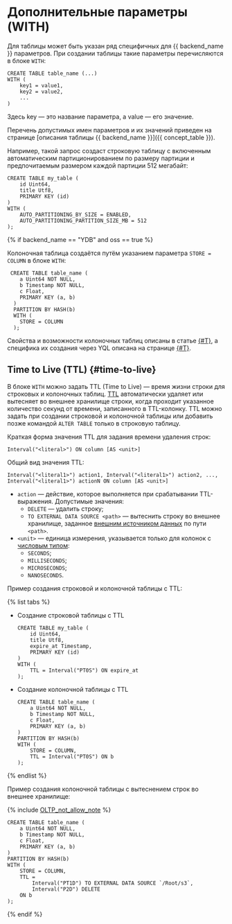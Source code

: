 # Дополнительные параметры (WITH)

Для таблицы может быть указан ряд специфичных для {{ backend_name }} параметров. При создании таблицы такие параметры перечисляются в блоке `WITH`:

```yql
CREATE TABLE table_name (...)
WITH (
    key1 = value1,
    key2 = value2,
    ...
)
```

Здесь key — это название параметра, а value — его значение.

Перечень допустимых имен параметров и их значений приведен на странице [описания таблицы {{ backend_name }}]({{ concept_table }}).

Например, такой запрос создаст строковую таблицу с включенным автоматическим партиционированием по размеру партиции и предпочитаемым размером каждой партиции 512 мегабайт:

```yql
CREATE TABLE my_table (
    id Uint64,
    title Utf8,
    PRIMARY KEY (id)
)
WITH (
    AUTO_PARTITIONING_BY_SIZE = ENABLED,
    AUTO_PARTITIONING_PARTITION_SIZE_MB = 512
);
```

{% if backend_name == "YDB" and oss == true %}

Колоночная таблица создаётся путём указанием параметра `STORE = COLUMN` в блоке `WITH`:

```yql
 CREATE TABLE table_name (
    a Uint64 NOT NULL,
    b Timestamp NOT NULL,
    c Float,
    PRIMARY KEY (a, b)
  )
  PARTITION BY HASH(b)
  WITH (
    STORE = COLUMN
  );
```

Свойства и возможности колоночных таблиц описаны в статье [{#T}](../../../../concepts/datamodel/table.md), а специфика их создания через YQL описана на странице [{#T}](./index.md).

## Time to Live (TTL) {#time-to-live}

В блоке `WITH` можно задать TTL (Time to Live) — время жизни строки для строковых и колоночных таблиц. [TTL](../../../../concepts/ttl.md) автоматически удаляет или вытесняет во внешнее хранилище строки, когда проходит указанное количество секунд от времени, записанного в TTL-колонку. TTL можно задать при создании строковой и колоночной таблицы или добавить позже командой `ALTER TABLE` только в строковую таблицу.

Краткая форма значения TTL для задания времени удаления строк:

```yql
Interval("<literal>") ON column [AS <unit>]
```

Общий вид значения TTL:

```yql
Interval("<literal1>") action1, Interval("<literal1>") action2, ..., Interval("<literal1>") actionN ON column [AS <unit>]
```

* `action` — действие, которое выполняется при срабатывании TTL-выражения. Допустимые значения:
    * `DELETE` — удалить строку;
    * `TO EXTERNAL DATA SOURCE <path>` — вытеснить строку во внешнее хранилище, заданное [внешним источником данных](../../../../concepts/datamodel/external_data_source.md) по пути `<path>`.
* `<unit>` — единица измерения, указывается только для колонок с [числовым типом](../../../../concepts/ttl.md#restrictions):
    * `SECONDS`;
    * `MILLISECONDS`;
    * `MICROSECONDS`;
    * `NANOSECONDS`.

Пример создания строковой и колоночной таблицы с TTL:

{% list tabs %}

- Создание строковой таблицы с TTL

    ```yql
    CREATE TABLE my_table (
        id Uint64,
        title Utf8,
        expire_at Timestamp,
        PRIMARY KEY (id)
    )
    WITH (
        TTL = Interval("PT0S") ON expire_at
    );
    ```

- Создание колоночной таблицы с TTL

    ```yql
    CREATE TABLE table_name (
        a Uint64 NOT NULL,
        b Timestamp NOT NULL,
        c Float,
        PRIMARY KEY (a, b)
    )
    PARTITION BY HASH(b)
    WITH (
        STORE = COLUMN,
        TTL = Interval("PT0S") ON b
    );
    ```

{% endlist %}

Пример создания колоночной таблицы с вытеснением строк во внешнее хранилище:

{% include [OLTP_not_allow_note](../../../../_includes/not_allow_for_oltp_note.md) %}

```yql
CREATE TABLE table_name (
    a Uint64 NOT NULL,
    b Timestamp NOT NULL,
    c Float,
    PRIMARY KEY (a, b)
)
PARTITION BY HASH(b)
WITH (
    STORE = COLUMN,
    TTL =
        Interval("PT1D") TO EXTERNAL DATA SOURCE `/Root/s3`,
        Interval("P2D") DELETE
    ON b
);
```

{% endif %}
